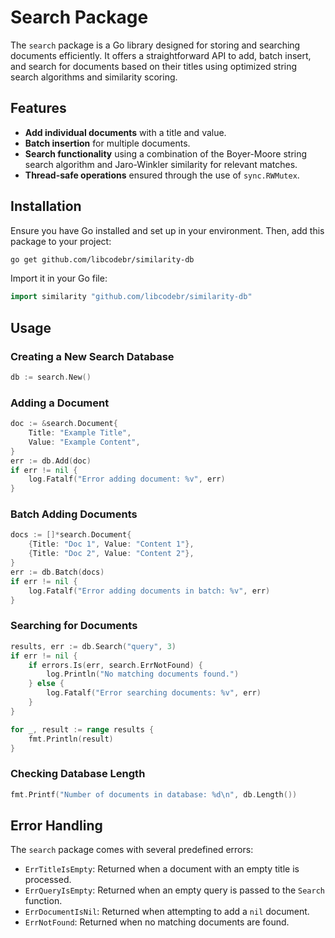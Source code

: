# Search Package

The `search` package is a Go library designed for storing and searching documents efficiently. It offers a straightforward API to add, batch insert, and search for documents based on their titles using optimized string search algorithms and similarity scoring.

## Features

- **Add individual documents** with a title and value.
- **Batch insertion** for multiple documents.
- **Search functionality** using a combination of the Boyer-Moore string search algorithm and Jaro-Winkler similarity for relevant matches.
- **Thread-safe operations** ensured through the use of `sync.RWMutex`.

## Installation

Ensure you have Go installed and set up in your environment. Then, add this package to your project:

```bash
go get github.com/libcodebr/similarity-db
```

Import it in your Go file:

```go
import similarity "github.com/libcodebr/similarity-db"
```

## Usage

### Creating a New Search Database

```go
db := search.New()
```

### Adding a Document

```go
doc := &search.Document{
    Title: "Example Title",
    Value: "Example Content",
}
err := db.Add(doc)
if err != nil {
    log.Fatalf("Error adding document: %v", err)
}
```

### Batch Adding Documents

```go
docs := []*search.Document{
    {Title: "Doc 1", Value: "Content 1"},
    {Title: "Doc 2", Value: "Content 2"},
}
err := db.Batch(docs)
if err != nil {
    log.Fatalf("Error adding documents in batch: %v", err)
}
```

### Searching for Documents

```go
results, err := db.Search("query", 3)
if err != nil {
    if errors.Is(err, search.ErrNotFound) {
        log.Println("No matching documents found.")
    } else {
        log.Fatalf("Error searching documents: %v", err)
    }
}

for _, result := range results {
    fmt.Println(result)
}
```

### Checking Database Length

```go
fmt.Printf("Number of documents in database: %d\n", db.Length())
```

## Error Handling

The `search` package comes with several predefined errors:
- `ErrTitleIsEmpty`: Returned when a document with an empty title is processed.
- `ErrQueryIsEmpty`: Returned when an empty query is passed to the `Search` function.
- `ErrDocumentIsNil`: Returned when attempting to add a `nil` document.
- `ErrNotFound`: Returned when no matching documents are found.